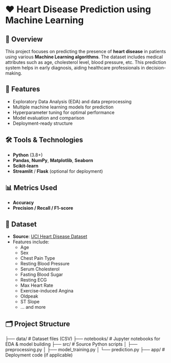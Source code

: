 
# ❤️ Heart Disease Prediction using Machine Learning

## 📑 Overview
This project focuses on predicting the presence of **heart disease** in patients using various **Machine Learning algorithms**. The dataset includes medical attributes such as age, cholesterol level, blood pressure, etc. This prediction system helps in early diagnosis, aiding healthcare professionals in decision-making.

## 🚀 Features
- Exploratory Data Analysis (EDA) and data preprocessing
- Multiple machine learning models for prediction
- Hyperparameter tuning for optimal performance
- Model evaluation and comparison
- Deployment-ready structure

## 🛠️ Tools & Technologies
- **Python** (3.8+)
- **Pandas**, **NumPy**, **Matplotlib**, **Seaborn**
- **Scikit-learn**
- **Streamlit** / **Flask** (optional for deployment)

## 📊 Metrics Used
- **Accuracy**
- **Precision / Recall / F1-score**
## 📂 Dataset
- **Source**: [UCI Heart Disease Dataset](https://archive.ics.uci.edu/ml/datasets/Heart+Disease)
- Features include:
  - Age
  - Sex
  - Chest Pain Type
  - Resting Blood Pressure
  - Serum Cholesterol
  - Fasting Blood Sugar
  - Resting ECG
  - Max Heart Rate
  - Exercise-induced Angina
  - Oldpeak
  - ST Slope
  - ... and more

## 🗂️ Project Structure
├── data/ # Dataset files (CSV)
├── notebooks/ # Jupyter notebooks for EDA & model building
├── src/ # Source Python scripts
│ ├── preprocessing.py
│ ├── model_training.py
│ └── prediction.py
├── app/ # Deployment code (if applicable)
